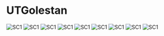 # UTGolestan
 
<!-- ## _The Last Markdown Editor, Ever_

[![N|Solid](https://cldup.com/dTxpPi9lDf.thumb.png)](https://nodesource.com/products/nsolid)



[![Build Status](https://travis-ci.org/joemccann/dillinger.svg?branch=master)](https://travis-ci.org/joemccann/dillinger)

Dillinger is a cloud-enabled, mobile-ready, offline-storage compatible,
AngularJS-powered HTML5 Markdown editor.

- Type some Markdown on the left
- See HTML in the right
- ✨Magic ✨

## Features

- Import a HTML file and watch it magically convert to Markdown
- Drag and drop images (requires your Dropbox account be linked)
- Import and save files from GitHub, Dropbox, Google Drive and One Drive
- Drag and drop markdown and HTML files into Dillinger
- Export documents as Markdown, HTML and PDF
 -->
 
![SC1](https://github.com/MoodyMelon/UTGolestan/blob/main/Screenshots/Phone%20Screenshots%2001.png)
![SC1](https://github.com/MoodyMelon/UTGolestan/blob/main/Screenshots/Phone%20Screenshot%2002.png)
![SC1](https://github.com/MoodyMelon/UTGolestan/blob/main/Screenshots/Phone%20Screenshot%2003.png)
![SC1](https://github.com/MoodyMelon/UTGolestan/blob/main/Screenshots/Phone%20Screenshot%2004.png)
![SC1](https://github.com/MoodyMelon/UTGolestan/blob/main/Screenshots/Phone%20Screenshot%2005.png)
![SC1](https://github.com/MoodyMelon/UTGolestan/blob/main/Screenshots/Phone%20Screenshot%2006.png)
![SC1](https://github.com/MoodyMelon/UTGolestan/blob/main/Screenshots/Phone%20Screenshot%2007.png)
![SC1](https://github.com/MoodyMelon/UTGolestan/blob/main/Screenshots/Phone%20Screenshot%2008.png)
![SC1](https://github.com/MoodyMelon/UTGolestan/blob/main/Screenshots/Phone%20Screenshot%2009.png)
